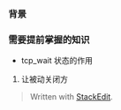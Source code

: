 ### 背景

### 需要提前掌握的知识


* tcp_wait 状态的作用
1. 让被动关闭方
> Written with [StackEdit](https://stackedit.io/).
<!--stackedit_data:
eyJoaXN0b3J5IjpbMTQ2ODU3NTEyM119
-->